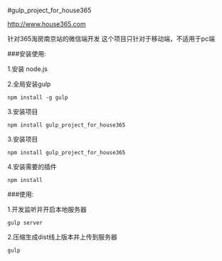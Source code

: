 #gulp_project_for_house365

http://www.house365.com

针对365淘房南京站的微信端开发
这个项目只针对于移动端，不适用于pc端

###安装使用:

1.安装 node.js

2.全局安装gulp

    npm install -g gulp

3.安装项目

    npm install gulp_project_for_house365

3.安装项目

    npm install gulp_project_for_house365

4.安装需要的插件

    npm install


###使用:

1.开发监听并开启本地服务器

    gulp server

2.压缩生成dist线上版本并上传到服务器

    gulp
